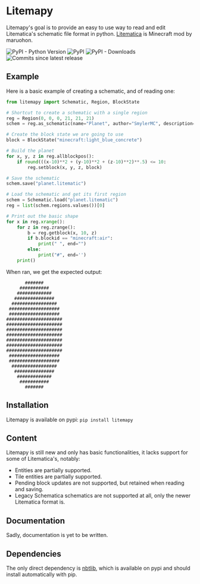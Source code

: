 # Litemapy
Litemapy's goal is to provide an easy to use way to read and edit Litematica's schematic file format in python.
[Litematica](https://github.com/maruohon/litematica) is Minecraft mod by maruohon.


![PyPI - Python Version](https://img.shields.io/pypi/pyversions/litemapy?style=flat-square)
![PyPI](https://img.shields.io/pypi/v/litemapy?style=flat-square)
![PyPI - Downloads](https://img.shields.io/pypi/dm/litemapy?style=flat-square)
![Commits since latest release](https://img.shields.io/github/commits-since/SmylerMC/litemapy/latest?include_prereleases&style=flat-square)


## Example
Here is a basic example of creating a schematic, and of reading one:
```python
from litemapy import Schematic, Region, BlockState

# Shortcut to create a schematic with a single region
reg = Region(0, 0, 0, 21, 21, 21)
schem = reg.as_schematic(name="Planet", author="SmylerMC", description="Made with litemapy")

# Create the block state we are going to use
block = BlockState("minecraft:light_blue_concrete")

# Build the planet
for x, y, z in reg.allblockpos():
    if round(((x-10)**2 + (y-10)**2 + (z-10)**2)**.5) <= 10:
        reg.setblock(x, y, z, block)

# Save the schematic
schem.save("planet.litematic")

# Load the schematic and get its first region
schem = Schematic.load("planet.litematic")
reg = list(schem.regions.values())[0]

# Print out the basic shape
for x in reg.xrange():
    for z in reg.zrange():
        b = reg.getblock(x, 10, z)
        if b.blockid == "minecraft:air":
            print(" ", end="")
        else:
            print("#", end='')
    print()
```
When ran, we get the expected output:
```
       #######       
     ###########     
    #############    
   ###############   
  #################  
 ################### 
 ################### 
#####################
#####################
#####################
#####################
#####################
#####################
#####################
 ################### 
 ################### 
  #################  
   ###############   
    #############    
     ###########     
       #######
```

## Installation
Litemapy is available on pypi: ```pip install litemapy```

## Content
Litemapy is still new and only has basic functionalities, it lacks support for some of Litematica's, notably:
  * Entities are partially supported.
  * Tile entities are partially supported.
  * Pending block updates are not supported, but retained when reading and saving.
  * Legacy Schematica schematics are not supported at all, only the newer Litematica format is.

## Documentation
Sadly, documentation is yet to be written.

## Dependencies
The only direct dependency is [nbtlib](https://github.com/vberlier/nbtlib), which is available on pypi and should install automatically with pip.